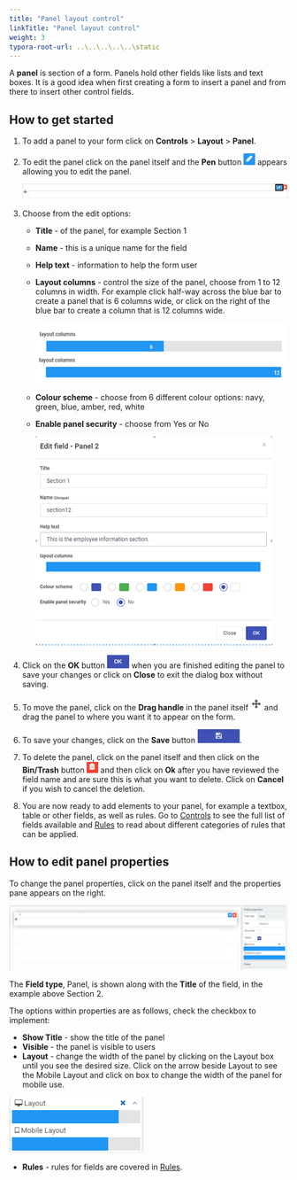 ```yaml
---
title: "Panel layout control"
linkTitle: "Panel layout control"
weight: 3
typora-root-url: ..\..\..\..\..\static
---
```


A **panel** is section of a form. Panels hold other fields like lists and text boxes. It is a good idea when first creating a form to insert a panel and from there to insert other control fields.

 

## How to get started

1. To add a panel to your form click on **Controls** > **Layout** > **Panel**.

2. To edit the panel click on the panel itself and the **Pen** button ![Pen icon](/images/penicon.png) appears allowing you to edit the panel. 

   ![Edit panel](/images/panel.png)

3. Choose from the edit options:

   - **Title** - of the panel, for example Section 1

   - **Name** - this is a unique name for the field

   - **Help text** - information to help the form user

   - **Layout columns** - control the size of the panel, choose from 1 to 12 columns in width. For example click half-way across the blue bar to create a panel that is 6 columns wide, or click on the right of the blue bar to create a column that is 12 columns wide.

      ![Panel width](/images/layoutcolumns.png)

   - **Colour scheme** - choose from 6 different colour options: navy, green, blue, amber, red, white

   - **Enable panel security** - choose from Yes or No

      ![Panel fields](/images/panelfields.png)

4. Click on the **OK** button ![OK button](/images/ok.png) when you are finished editing the panel to save your changes or click on **Close** to exit the dialog box without saving.

5. To move the panel, click on the **Drag handle** in the panel itself ![Move button](images/move.png) and drag the panel to where you want it to appear on the form.

6. To save your changes, click on the **Save** button ![Save button](/images/saveprocess.png).

7. To delete the panel, click on the panel itself and then click on the **Bin/Trash** button ![Bin or Trash icon](/images/binicon.png) and then click on **Ok** after you have reviewed the field name and are sure this is what you want to delete. Click on **Cancel** if you wish to cancel the deletion.

7. You are now ready to add elements to your panel, for example a textbox, table or other fields, as well as rules. Go to [Controls](fields/README.md) to see the full list of fields available and [Rules](rules/README.md) to read about different categories of rules that can be applied.

   


## How to edit panel properties

To change the panel properties, click on the panel itself and the properties pane appears on the right.

![Panel properties](/images/panelproperties.png)

The **Field type**, Panel, is shown along with the **Title** of the field, in the example above Section 2.

The options within properties are as follows, check the checkbox to implement:

- **Show Title** - show the title of the panel
- **Visible** - the panel is visible to users
- **Layout** - change the width of the panel by clicking on the Layout box until you see the desired size. Click on the arrow beside Layout to see the Mobile Layout and click on box to change the width of the panel for mobile use.

![Changing text box width](/images/textboxsize.png)

- **Rules** - rules for fields are covered in [Rules](rules/README.md). 

